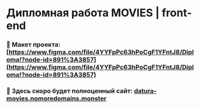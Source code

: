 # Дипломная работа MOVIES | front-end

### :link: Макет проекта: [https://www.figma.com/file/4YYFpPc63hPoCgF1YFntJ8/Diploma!?node-id=891%3A3857](https://www.figma.com/file/4YYFpPc63hPoCgF1YFntJ8/Diploma!?node-id=891%3A3857)

### :link: Здесь скоро будет полноценный сайт: [datura-movies.nomoredomains.monster](datura-movies.nomoredomains.monster)
